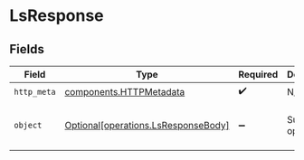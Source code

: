 # LsResponse


## Fields

| Field                                                                            | Type                                                                             | Required                                                                         | Description                                                                      | Example                                                                          |
| -------------------------------------------------------------------------------- | -------------------------------------------------------------------------------- | -------------------------------------------------------------------------------- | -------------------------------------------------------------------------------- | -------------------------------------------------------------------------------- |
| `http_meta`                                                                      | [components.HTTPMetadata](../../models/components/httpmetadata.md)               | :heavy_check_mark:                                                               | N/A                                                                              |                                                                                  |
| `object`                                                                         | [Optional[operations.LsResponseBody]](../../models/operations/lsresponsebody.md) | :heavy_minus_sign:                                                               | Successful operation                                                             | {<br/>"status": "success"<br/>}                                                  |